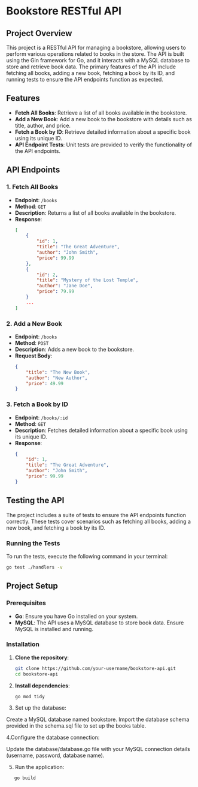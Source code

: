 # Bookstore RESTful API

## Project Overview

This project is a RESTful API for managing a bookstore, allowing users to perform various operations related to books in the store. The API is built using the Gin framework for Go, and it interacts with a MySQL database to store and retrieve book data. The primary features of the API include fetching all books, adding a new book, fetching a book by its ID, and running tests to ensure the API endpoints function as expected.

## Features

- **Fetch All Books**: Retrieve a list of all books available in the bookstore.
- **Add a New Book**: Add a new book to the bookstore with details such as title, author, and price.
- **Fetch a Book by ID**: Retrieve detailed information about a specific book using its unique ID.
- **API Endpoint Tests**: Unit tests are provided to verify the functionality of the API endpoints.

## API Endpoints

### 1. Fetch All Books
- **Endpoint**: `/books`
- **Method**: `GET`
- **Description**: Returns a list of all books available in the bookstore.
- **Response**:
  ```json
  [
      {
          "id": 1,
          "title": "The Great Adventure",
          "author": "John Smith",
          "price": 99.99
      },
      {
          "id": 2,
          "title": "Mystery of the Lost Temple",
          "author": "Jane Doe",
          "price": 79.99
      }
      ...
  ]
  
### 2. Add a New Book
- **Endpoint**: `/books`
- **Method**: `POST`
- **Description**: Adds a new book to the bookstore.
- **Request Body**:
  ```json
  {
      "title": "The New Book",
      "author": "New Author",
      "price": 49.99
  }
### 3. Fetch a Book by ID
- **Endpoint**: `/books/:id`
- **Method**: `GET`
- **Description**: Fetches detailed information about a specific book using its unique ID.
- **Response**:
  ```json
  {
      "id": 1,
      "title": "The Great Adventure",
      "author": "John Smith",
      "price": 99.99
  }

## Testing the API

The project includes a suite of tests to ensure the API endpoints function correctly. These tests cover scenarios such as fetching all books, adding a new book, and fetching a book by its ID.

### Running the Tests

To run the tests, execute the following command in your terminal:

```bash
go test ./handlers -v
```
## Project Setup

### Prerequisites

- **Go**: Ensure you have Go installed on your system.
- **MySQL**: The API uses a MySQL database to store book data. Ensure MySQL is installed and running.

### Installation

1. **Clone the repository**:
   ```bash
   git clone https://github.com/your-username/bookstore-api.git
   cd bookstore-api
    ```
2. **Install dependencies**:
   ```bash
   go mod tidy
   
3. Set up the database:

Create a MySQL database named bookstore.
Import the database schema provided in the schema.sql file to set up the books table.

4.Configure the database connection:

Update the database/database.go file with your MySQL connection details (username, password, database name).

5. Run the application:
  ```bash
     go build
